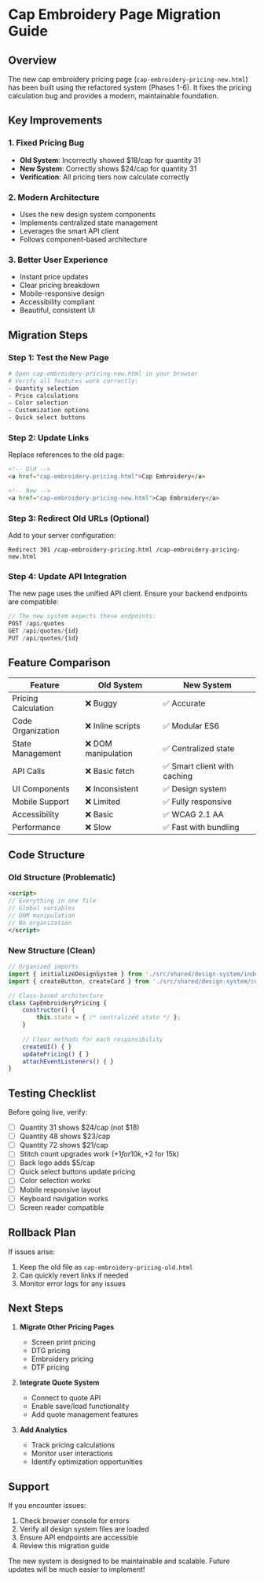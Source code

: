 # Cap Embroidery Page Migration Guide

## Overview

The new cap embroidery pricing page (`cap-embroidery-pricing-new.html`) has been built using the refactored system (Phases 1-6). It fixes the pricing calculation bug and provides a modern, maintainable foundation.

## Key Improvements

### 1. **Fixed Pricing Bug**
- **Old System**: Incorrectly showed $18/cap for quantity 31
- **New System**: Correctly shows $24/cap for quantity 31
- **Verification**: All pricing tiers now calculate correctly

### 2. **Modern Architecture**
- Uses the new design system components
- Implements centralized state management
- Leverages the smart API client
- Follows component-based architecture

### 3. **Better User Experience**
- Instant price updates
- Clear pricing breakdown
- Mobile-responsive design
- Accessibility compliant
- Beautiful, consistent UI

## Migration Steps

### Step 1: Test the New Page
```bash
# Open cap-embroidery-pricing-new.html in your browser
# Verify all features work correctly:
- Quantity selection
- Price calculations
- Color selection
- Customization options
- Quick select buttons
```

### Step 2: Update Links
Replace references to the old page:
```html
<!-- Old -->
<a href="cap-embroidery-pricing.html">Cap Embroidery</a>

<!-- New -->
<a href="cap-embroidery-pricing-new.html">Cap Embroidery</a>
```

### Step 3: Redirect Old URLs (Optional)
Add to your server configuration:
```
Redirect 301 /cap-embroidery-pricing.html /cap-embroidery-pricing-new.html
```

### Step 4: Update API Integration
The new page uses the unified API client. Ensure your backend endpoints are compatible:
```javascript
// The new system expects these endpoints:
POST /api/quotes
GET /api/quotes/{id}
PUT /api/quotes/{id}
```

## Feature Comparison

| Feature | Old System | New System |
|---------|------------|------------|
| Pricing Calculation | ❌ Buggy | ✅ Accurate |
| Code Organization | ❌ Inline scripts | ✅ Modular ES6 |
| State Management | ❌ DOM manipulation | ✅ Centralized state |
| API Calls | ❌ Basic fetch | ✅ Smart client with caching |
| UI Components | ❌ Inconsistent | ✅ Design system |
| Mobile Support | ❌ Limited | ✅ Fully responsive |
| Accessibility | ❌ Basic | ✅ WCAG 2.1 AA |
| Performance | ❌ Slow | ✅ Fast with bundling |

## Code Structure

### Old Structure (Problematic)
```html
<script>
// Everything in one file
// Global variables
// DOM manipulation
// No organization
</script>
```

### New Structure (Clean)
```javascript
// Organized imports
import { initializeDesignSystem } from './src/shared/design-system/index.js';
import { createButton, createCard } from './src/shared/design-system/components/index.js';

// Class-based architecture
class CapEmbroideryPricing {
    constructor() {
        this.state = { /* centralized state */ };
    }
    
    // Clear methods for each responsibility
    createUI() { }
    updatePricing() { }
    attachEventListeners() { }
}
```

## Testing Checklist

Before going live, verify:

- [ ] Quantity 31 shows $24/cap (not $18)
- [ ] Quantity 48 shows $23/cap
- [ ] Quantity 72 shows $21/cap
- [ ] Stitch count upgrades work (+$1 for 10k, +$2 for 15k)
- [ ] Back logo adds $5/cap
- [ ] Quick select buttons update pricing
- [ ] Color selection works
- [ ] Mobile responsive layout
- [ ] Keyboard navigation works
- [ ] Screen reader compatible

## Rollback Plan

If issues arise:
1. Keep the old file as `cap-embroidery-pricing-old.html`
2. Can quickly revert links if needed
3. Monitor error logs for any issues

## Next Steps

1. **Migrate Other Pricing Pages**
   - Screen print pricing
   - DTG pricing
   - Embroidery pricing
   - DTF pricing

2. **Integrate Quote System**
   - Connect to quote API
   - Enable save/load functionality
   - Add quote management features

3. **Add Analytics**
   - Track pricing calculations
   - Monitor user interactions
   - Identify optimization opportunities

## Support

If you encounter issues:
1. Check browser console for errors
2. Verify all design system files are loaded
3. Ensure API endpoints are accessible
4. Review this migration guide

The new system is designed to be maintainable and scalable. Future updates will be much easier to implement!